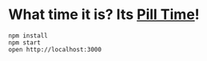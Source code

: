 # What time it is? Its [Pill Time](https://www.youtube.com/watch?v=imdJwT9uUnM&t=7m)!

```
npm install
npm start
open http://localhost:3000
```
